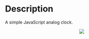# Description
A simple JavaScript analog clock.
<p align="center"> <img src="https://github.com/dhairyapatel1506/javascript-clock/assets/101339040/a8c7b8bf-dfb5-483e-b404-8c75a2f819d3"> </p>
